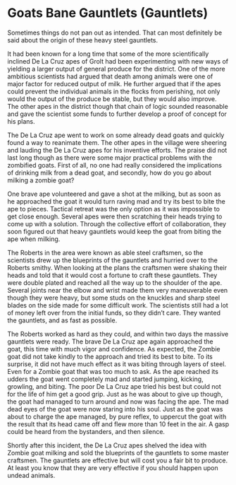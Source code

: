 # Goats Bane Gauntlets (Gauntlets)

Sometimes things do not pan out as intended. That can most definitely be said about the origin of these heavy steel gauntlets.

It had been known for a long time that some of the more scientifically inclined De La Cruz apes of Grolt had been experimenting with new ways of yielding a larger output of general produce for the district. One of the more ambitious scientists had argued that death among animals were one of major factor for reduced output of milk. He further argued that if the apes could prevent the individual animals in the flocks from perishing, not only would the output of the produce be stable, but they would also improve. The other apes in the district though that chain of logic sounded reasonable and gave the scientist some funds to further develop a proof of concept for his plans.

The De La Cruz ape went to work on some already dead goats and quickly found a way to reanimate them. The other apes in the village were sheering and lauding the De La Cruz apes for his inventive efforts. The praise did not last long though as there were some major practical problems with the zombified goats. First of all, no one had really considered the implications of drinking milk from a dead goat, and secondly, how do you go about milking a zombie goat?

One brave ape volunteered and gave a shot at the milking, but as soon as he approached the goat it would turn raving mad and try its best to bite the ape to pieces. Tactical retreat was the only option as it was impossible to get close enough. Several apes were then scratching their heads trying to come up with a solution. Through the collective effort of collaboration, they soon figured out that heavy gauntlets would keep the goat from biting the ape when milking.

The Roberts in the area were known as able steel craftsmen, so the scientists drew up the blueprints of the gauntlets and hurried over to the Roberts smithy. When looking at the plans the craftsmen were shaking their heads and told that it would cost a fortune to craft these gauntlets. They were double plated and reached all the way up to the shoulder of the ape. Several joints near the elbow and wrist made them very maneuverable even though they were heavy, but some studs on the knuckles and sharp steel blades on the side made for some difficult work. The scientists still had a lot of money left over from the initial funds, so they didn’t care. They wanted the gauntlets, and as fast as possible.

The Roberts worked as hard as they could, and within two days the massive gauntlets were ready. The brave De La Cruz ape again approached the goat, this time with much vigor and confidence. As expected, the Zombie goat did not take kindly to the approach and tried its best to bite. To its surprise, it did not have much effect as it was biting through layers of steel. Even for a Zombie goat that was too much to ask. As the ape reached its udders the goat went completely mad and started jumping, kicking, growling, and biting. The poor De La Cruz ape tried his best but could not for the life of him get a good grip. Just as he was about to give up though, the goat had managed to turn around and now was facing the ape. The mad dead eyes of the goat were now staring into his soul. Just as the goat was about to charge the ape managed, by pure reflex, to uppercut the goat with the result that its head came off and flew more than 10 feet in the air. A gasp could be heard from the bystanders, and then silence.

Shortly after this incident, the De La Cruz apes shelved the idea with Zombie goat milking and sold the blueprints of the gauntlets to some master craftsmen. The gauntlets are effective but will cost you a fair bit to produce. At least you know that they are very effective if you should happen upon undead animals.
